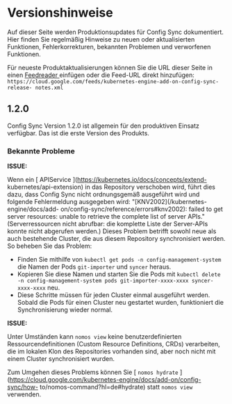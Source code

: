 #  Versionshinweise

Auf dieser Seite werden Produktionsupdates für Config Sync dokumentiert. Hier
finden Sie regelmäßig Hinweise zu neuen oder aktualisierten Funktionen,
Fehlerkorrekturen, bekannten Problemen und verworfenen Funktionen.

Für neueste Produktaktualisierungen können Sie die URL dieser Seite in einen [
Feedreader ](https://wikipedia.org/wiki/Comparison_of_feed_aggregators)
einfügen oder die Feed-URL direkt hinzufügen: `
https://cloud.google.com/feeds/kubernetes-engine-add-on-config-sync-release-
notes.xml `

##  1.2.0

Config Sync Version 1.2.0 ist allgemein für den produktiven Einsatz verfügbar.
Das ist die erste Version des Produkts.

###  Bekannte Probleme

**ISSUE:**

Wenn ein [ APIService ](https://kubernetes.io/docs/concepts/extend-
kubernetes/api-extension) in das Repository verschoben wird, führt dies dazu,
dass Config Sync nicht ordnungsgemäß ausgeführt wird und folgende
Fehlermeldung ausgegeben wird: "[KNV2002](/kubernetes-engine/docs/add-
on/config-sync/reference/errors#knv2002): failed to get server resources:
unable to retrieve the complete list of server APIs." (Serverressourcen nicht
abrufbar: die komplette Liste der Server-APIs konnte nicht abgerufen werden.)
Dieses Problem betrifft sowohl neue als auch bestehende Cluster, die aus
diesem Repository synchronisiert werden. So beheben Sie das Problem:

* Finden Sie mithilfe von ` kubectl get pods -n config-management-system ` die Namen der Pods ` git-importer ` und ` syncer ` heraus. 
* Kopieren Sie diese Namen und starten Sie die Pods mit ` kubectl delete -n config-management-system pods git-importer-xxxx-xxxx syncer-xxxx-xxxx ` neu. 
* Diese Schritte müssen für jeden Cluster einmal ausgeführt werden. 
Sobald die Pods für einen Cluster neu gestartet wurden, funktioniert die
Synchronisierung wieder normal.

**ISSUE:**

Unter Umständen kann ` nomos view ` keine benutzerdefinierten
Ressourcendefinitionen (Custom Resource Definitions, CRDs) verarbeiten, die im
lokalen Klon des Repositories vorhanden sind, aber noch nicht mit einem
Cluster synchronisiert wurden.

Zum Umgehen dieses Problems können Sie [ ` nomos hydrate `
](https://cloud.google.com/kubernetes-engine/docs/add-on/config-sync/how-
to/nomos-command?hl=de#hydrate) statt ` nomos view ` verwenden.

